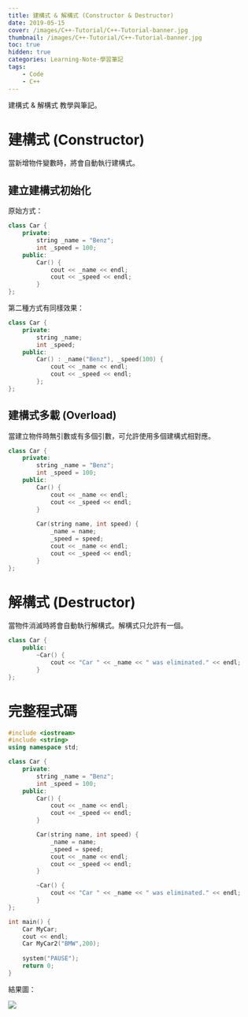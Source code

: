 ```yaml
---
title: 建構式 & 解構式 (Constructor & Destructor)
date: 2019-05-15
cover: /images/C++-Tutorial/C++-Tutorial-banner.jpg
thumbnail: /images/C++-Tutorial/C++-Tutorial-banner.jpg
toc: true
hidden: true
categories: Learning-Note-學習筆記
tags:
    - Code
    - C++
---
```


建構式 & 解構式 教學與筆記。

<!-- more -->

# 建構式 (Constructor)

當新增物件變數時，將會自動執行建構式。

## 建立建構式初始化

原始方式：

```cpp
class Car {
    private:
        string _name = "Benz";
        int _speed = 100;
    public:
        Car() {
            cout << _name << endl;
            cout << _speed << endl;
        }
};
```

第二種方式有同樣效果：

```cpp
class Car {
    private:
        string _name;
        int _speed;
    public:
        Car() : _name("Benz"), _speed(100) { 
            cout << _name << endl;
            cout << _speed << endl; 
        };
};
```

## 建構式多載 (Overload)

當建立物件時無引數或有多個引數，可允許使用多個建構式相對應。

```cpp
class Car {
    private:
        string _name = "Benz";
        int _speed = 100;
    public:
        Car() {
            cout << _name << endl;
            cout << _speed << endl;
        }
        
        Car(string name, int speed) {
            _name = name;
            _speed = speed;
            cout << _name << endl;
            cout << _speed << endl;
        }
};
```

# 解構式 (Destructor)

當物件消滅時將會自動執行解構式。解構式只允許有一個。

```cpp
class Car {
    public:
        ~Car() {
            cout << "Car " << _name << " was eliminated." << endl;
        }
};
```

# 完整程式碼

```cpp
#include <iostream>
#include <string>
using namespace std;

class Car {
    private:
        string _name = "Benz";
        int _speed = 100;
    public:
        Car() {
            cout << _name << endl;
            cout << _speed << endl;
        }

        Car(string name, int speed) {
            _name = name;
            _speed = speed;
            cout << _name << endl;
            cout << _speed << endl;
        }

        ~Car() {
            cout << "Car " << _name << " was eliminated." << endl;
        }
};

int main() {
    Car MyCar;
    cout << endl;
    Car MyCar2("BMW",200);
    
    system("PAUSE");
    return 0;
}
```

結果圖：

![](https://drive.google.com/uc?export=download&id=1Pvr7pvvUkFlAudmw3k5fx1t2FfuA-Uwx)
